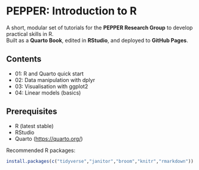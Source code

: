 # PEPPER: Introduction to R

A short, modular set of tutorials for the **PEPPER Research Group** to develop practical skills in R.  
Built as a **Quarto Book**, edited in **RStudio**, and deployed to **GitHub Pages**.

## Contents
- 01: R and Quarto quick start
- 02: Data manipulation with dplyr
- 03: Visualisation with ggplot2
- 04: Linear models (basics)

## Prerequisites
- R (latest stable)
- RStudio
- Quarto (<https://quarto.org/>)

Recommended R packages:
```r
install.packages(c("tidyverse","janitor","broom","knitr","rmarkdown"))
```